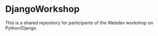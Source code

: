 DjangoWorkshop
==============

This is a shared repository for participants of the Webdev workshop on Python/Django

